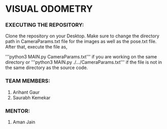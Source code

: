# VISUAL ODOMETRY


### EXECUTING THE REPOSITORY:

Clone the repository on your Desktop. Make sure to change the directory path in CameraParams.txt file for the images as well as the pose.txt file. After that, execute the file as,

'''python3 MAIN.py CameraParams.txt''' if you are working on the same directory or '''python3 MAIN.py ./.../CameraParams.txt''' if the file is not in the same directory as the source code. 

### TEAM MEMBERS:

1. Arihant Gaur
2. Saurabh Kemekar

### MENTOR:

1. Aman Jain
